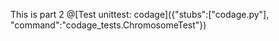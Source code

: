 This is part 2
@[Test unittest: codage]({"stubs":["codage.py"], "command":"codage_tests.ChromosomeTest"})